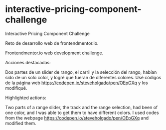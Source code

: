 # interactive-pricing-component-challenge
Interactive Pricing Component Challenge

Reto de desarrollo web de frontendmentor.io.

Frontendmentor.io web development challenge.

Acciones destacadas:

Dos partes de un slider de rango, el carril y la selección del rango, habían sido de un solo color, y logré que fueran de diferentes colores. Usé códigos de la página web https://codepen.io/steveholgado/pen/OEpGXq y los modifiqué.

Highlighted actions:

Two parts of a range slider, the track and the range selection, had been of one color, and I was able to get them to have different colors. I used codes from the webpage https://codepen.io/steveholgado/pen/OEpGXq and modified them.
